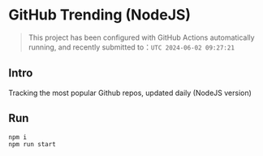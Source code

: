 # GitHub Trending (NodeJS)

> This project has been configured with GitHub Actions automatically running, and recently submitted to：`UTC 2024-06-02 09:27:21`

## Intro

Tracking the most popular Github repos, updated daily (NodeJS version)

## Run

```bash
npm i
npm run start
```
